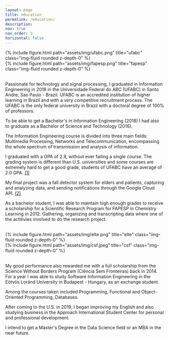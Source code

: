 ```yaml
---
layout: page
title: education
permalink: /education/
description: 
nav: true
nav_order: 3
horizontal: false
---
```

<div class="row justify-content-sm-center">
    <div class="col-sm-3 mt-3 mt-md-0">
        {% include figure.html path="assets/img/ufabc.png" title="ufabc" class="img-fluid rounded z-depth-0" %}
    </div>
    <div class="col-sm-5 mt-3 mt-md-5">
        {% include figure.html path="assets/img/fapesp.png" title="fapesp" class="img-fluid rounded z-depth-0" %}
    </div>
</div>

<br>

Passionate for technology and signal processing, I graduated in Information Engineering in 2018 in the Universidade Federal do ABC (UFABC) in Santo Andre, Sao Paulo - Brazil. UFABC is an accredited institution of higher learning in Brazil and with a very competitive recruitment process. The UFABC is the only federal university in Brazil with a doctoral degree of 100% of professors.

To be able to get a Bachelor's in Information Engineering (2018) I had also to graduate as a Bachelor of Science and Technology (2016).

The Information Engineering course is divided into three main fields: Multimedia Processing, Networks and Telecommunication, encompassing the whole spectrum of transmission and analysis of information.

I graduated with a GPA of 2.9, without ever failing a single course. The grading system is different than U.S. universities and some courses are extremely hard to get a good grade, students of UFABC have an average of 2.0 GPA. <a href='https://github.com/edsoncassius/edsoncassius.github.io/blob/master/assets/pdf/morningside_eval.pdf'>(1)</a>

My final project was a fall detector system for elders and patients, capturing and analyzing data, and sending notifications through the Google Cloud API. <a href='https://graduacao.ufabc.edu.br/informacao/wp-content/uploads/2022/03/2017_3_edson_lopes.pdf'>(2)</a>

As a bachelor student, I was able to maintain high enough grades to receive a scholarship for a Scientific Research Program for FAPESP in Chemistry Learning in 2012. Gathering, organizing and transcripting data where one of the actitivies involved to do the research project. 

<br>

<div class="row justify-content-sm-center">
    <div class="col-sm-3 mt-2 mt-md-0">
        {% include figure.html path="assets/img/elte.png" title="elte" class="img-fluid rounded z-depth-0" %}
    </div>
    <div class="col-sm-6 mt-3 mt-md-5">
        {% include figure.html path="assets/img/csf.jpeg" title="csf" class="img-fluid rounded z-depth-0" %}
    </div>
</div>

<br>

My good performance also rewarded me with a full scholarship from the Science Without Borders Program (Ciência Sem Fronteiras) back in 2014. For a year I was able to study Software Information Engineering in the Eötvös Loránd University in Budapest - Hungary, as an exchange student.

Among the courses taken included Programming, Functional and Object-Oriented Programming, Databases.

After coming to the U.S. in 2019, I began improving my English and also studying business in the Approach International Student Center for personal and professional development.

I intend to get a Master's Degree in the Data Science field or an MBA in the near future.

<div class="row justify-content-sm-center">
</div>